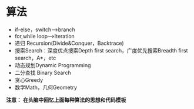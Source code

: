 # 算法
* if-else，switch-->branch
* for,while loop-->Iteration
* 递归 Recursion(Divide&Conquer，Backtrace)
* 搜索Search：深度优点搜索Depth first search，广度优先搜索Breadth first search，A*，etc
* 动态规划Dynamic Programming
* 二分查找 Binary Search
* 贪心Greedy
* 数学Math，几何Geometry

**注意：**
**在头脑中回忆上面每种算法的思想和代码模板**